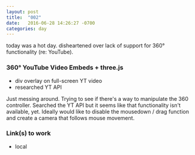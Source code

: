 ```yaml
---
layout: post
title:  "002"
date:   2016-06-28 14:26:27 -0700
categories: day
---
```


today was a hot day. disheartened over lack of support for 360&deg; functionality (re: YouTube).

### 360&deg; YouTube Video Embeds + three.js

- div overlay on full-screen YT video
- researched YT API

Just messing around. Trying to see if there's a way to manipulate the 360 controller. Searched the YT API but it seems like that functionality isn't available, yet. Ideally would like to disable the mousedown / drag function and create a camera that follows mouse movement.

### Link(s) to work

- local
